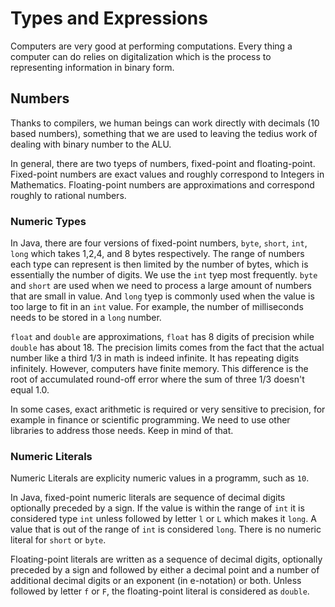 # Types and Expressions
Computers are very good at performing computations. Every thing a computer can do relies on digitalization which is the process to representing information in binary form.

## Numbers
Thanks to compilers, we human beings can work directly with decimals (10 based numbers), something that we are used to leaving the tedius work of dealing with binary number to the ALU.

In general, there are two tyeps of numbers, fixed-point and floating-point. Fixed-point numbers are exact values and roughly correspond to Integers in Mathematics. Floating-point numbers are approximations and correspond roughly to rational numbers.

### Numeric Types
In Java, there are four versions of fixed-point numbers, `byte`, `short`, `int`, `long` which takes 1,2,4, and 8 bytes respectively. The range of numbers each type can represent is then limited by the number of bytes, which is essentially the number of digits. We use the `int` tyep most frequently. `byte` and `short` are used when we need to process a large amount of numbers that are small in value. And `long` tyep is commonly used when the value is too large to fit in an `int` value. For example, the number of milliseconds needs to be stored in a `long` number.

`float` and `double` are approximations, `float` has 8 digits of precision while `double` has about 18. The precision limits comes from the fact that the actual number like a third 1/3 in math is indeed infinite. It has repeating digits infinitely. However, computers have finite memory. This difference is the root of accumulated round-off error where the sum of three 1/3 doesn't equal 1.0.

In some cases, exact arithmetic is required or very sensitive to precision, for example in finance or scientific programming. We need to use other libraries to address those needs. Keep in mind of that.

### Numeric Literals
Numeric Literals are explicity numeric values in a programm, such as `10`.

In Java, fixed-point numeric literals are sequence of decimal digits optionally preceded by a sign. If the value is within the range of `int` it is considered type `int` unless followed by letter `l` or `L` which makes it `long`. A value that is out of the range of `int` is considered `long`. There is no numeric literal for `short` or `byte`.

Floating-point literals are written as a sequence of decimal digits, optionally preceded by a sign and followed by either a decimal point and a number of additional decimal digits or an exponent (in e-notation) or both. Unless followed by letter `f` or `F`, the floating-point literal is considered as `double`.